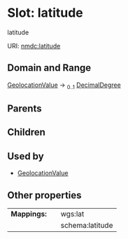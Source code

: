 
# Slot: latitude


latitude

URI: [nmdc:latitude](https://microbiomedata/meta/latitude)


## Domain and Range

[GeolocationValue](GeolocationValue.md) &#8594;  <sub>0..1</sub> [DecimalDegree](types/DecimalDegree.md)

## Parents


## Children


## Used by

 * [GeolocationValue](GeolocationValue.md)

## Other properties

|  |  |  |
| --- | --- | --- |
| **Mappings:** | | wgs:lat |
|  | | schema:latitude |

